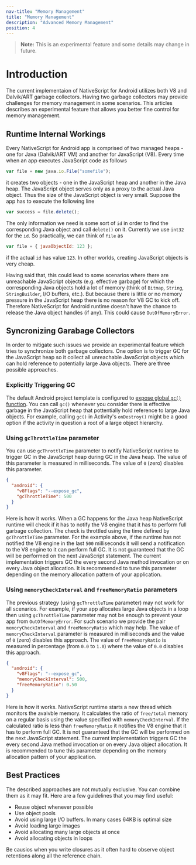 ```yaml
---
nav-title: "Memory Management"
title: "Memory Management"
description: "Advanced Memory Management"
position: 4
---
```


> **Note:** This is an experimental feature and some details may change in future.

# Introduction

The current implementaion of NativeScript for Android utilizes both V8 and Dalvik/ART garbage collectors. Having two garbage collectors may provide challenges for memory management in some scenarios. This articles describes an experimental feature that allows you better fine control for memory management.

## Runtime Internal Workings

Every NativeScript for Android app is comprised of two managed heaps - one for Java (Dalvik/ART VM) and another for JavaScript (V8). Every time when an app executes JavaScript code as follows

```javascript
var file = new java.io.File("somefile");
```

it creates two objects - one in the JavaScript heap and another in the Java heap. The JavaScript object serves only as a proxy to the actual Java object. Thus the size of the JavaScript object is very small. Suppose the app has to execute the following line

```javascript
var success = file.delete();
```

The only information we need is some sort of `id` in order to find the corresponding Java object and call `delete()` on it. Currently we use `int32` for the `id`. So practically, we can think of `file` as

```javascript
var file = { javaObjectId: 123 };
```

if the actual `id` has value `123`. In other worlds, creating JavaScript objects is very cheap.

Having said that, this could lead to some scenarios where there are unreachable JavaScript objects (e.g. effective garbage) for which the corresponding Java objects hold a lot of memory (think of `Bitmap`, `String`, `StringBuilder`, I/O buffers, etc.). But because there is little or no memory pressure in the JavaScript heap there is no reason for V8 GC to kick off. Therefore NativeScript for Android runtime doesn't have the chance to release the Java object handles (if any). This could cause `OutOfMemoryError`.

## Syncronizing Garabage Collectors

In order to mitigate such issues we provide an experimental feature which tries to synchronize both garbage collectors. One option is to trigger GC for the JavaScript heap so it collect all unreachable JavaScript objects which can hold reference to potentially large Java objects. There are three possible approaches.

### Explicitly Triggering GC

The default Android project template is configured to [expose global `gc()` function](https://github.com/NativeScript/template-hello-world/blob/6d3f04e4577b28bff32dde119d65935f0b8f4ef9/package.json#L26). You can call `gc()` whenever you consider there is effective garbage in the JavaScript heap that pottentially hold reference to large Java objects. For example, calling `gc()` in Activity's `onDestroy()` might be a good option if the activity in question a root of a large object hierarchy.

### Using `gcThrottleTime` parameter

You can use `gcThrottleTime` parameter to notify NativeScript runtime to trigger GC in the JavaScript heap during GC in the Java heap. The value of this parameter is measured in milliseconds. The value of `0` (zero) disables this parameter.

```JSON
{
  "android": {
    "v8Flags": "--expose_gc",
    "gcThrottleTime": 500
  }
}
```

Here is how it works. When a GC happens for the Java heap NativeScript runtime will check if it has to notify the V8 engine that it has to perform full garbage collection. The check is throttled using the time defined by `gcThrottleTime` parameter. For the example above, if the runtime has not notified the V8 engine in the last `500` milliseconds it will send a notification to the V8 engine to it can perform full GC. It is not guaranteed that the GC will be performed on the next JavaScript statement. The current implementation triggers GC the every second Java method invocation or on every Java object allocation. It is recommended to tune this parameter depending on the memory allocation pattern of your application.

### Using `memoryCheckInterval` and `freeMemoryRatio` parameters

The previous strategy (using `gcThrottleTime` parameter) may not work for all scenarios. For example, if your app allocates large Java objects in a loop then using `gcThrottleTime` parameter may not be enough to prevent your app from `OutOfMemoryError`. For such scenario we provide the pair `memoryCheckInterval` and `freeMemoryRatio` which may help.  The value of `memoryCheckInterval` parameter is measured in milliseconds and the value of `0` (zero) disables this approach. The value of `freeMemoryRatio` is measured in percentage (from `0.0` to `1.0`) where the value of `0.0` disables this approach.

```JSON
{
  "android": {
    "v8Flags": "--expose_gc",
    "memoryCheckInterval": 500,
    "freeMemoryRatio": 0.50
  }
}
```

Here is how it works. NativeScript runtime starts a new thread which monitors the avaivble memory. It calculates the ratio of `free/total` memory on a regular basis using the value specified with `memoryCheckInterval`. If the calculated ratio is less than `freeMemoryRatio` it notifies the V8 engine that it has to perform full GC. It is not guaranteed that the GC will be performed on the next JavaScript statement. The current implementation triggers GC the every second Java method invocation or on every Java object allocation. It is recommended to tune this parameter depending on the memory allocation pattern of your application.

## Best Practices

The described approaches are not mutually exclusive. You can combine them as it may fit. Here are a few guidelines that you may find useful:

* Reuse object whenever possible
* Use object pools
* Avoid using large I/O buffers. In many cases 64KB is optimal size
* Avoid loading large images
* Avoid allocating many large objects at once
* Avoid allocating objects in loops

Be causios when you write closures as it often hard to observe object retentions along all the reference chain. 
